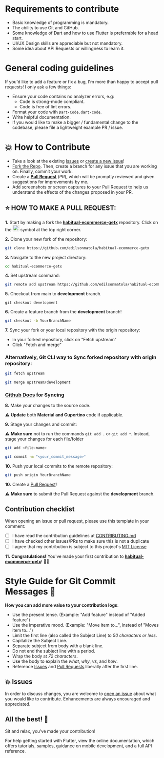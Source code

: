 # Requirements to contribute

- Basic knowledge of programming is mandatory.
- The ability to use Git and GitHub.
- Some knowledge of Dart and how to use Flutter is preferrable for a head start.
- UI/UX Design skills are appreciable but not mandatory.
- Some idea about API Requests or willingness to learn it.

# General coding guidelines

If you'd like to add a feature or fix a bug, I'm more than happy to accept pull requests! I only ask a few things:

- Ensure your code contains no analyzer errors, e.g:
  - Code is strong-mode compliant.
  - Code is free of lint errors.
- Format your code with `Dart-Code.dart-code`.
- Write helpful documentation.
- If you would like to make a bigger / fundamental change to the codebase, please file a lightweight example PR / issue.

# 💥 How to Contribute

- Take a look at the existing [Issues](https://github.com/edilsonmatola/habitual-ecommerce-getx/issues) or [create a new issue](https://github.com/edilsonmatola/habitual-ecommerce-getx/issues/new/choose)!
- [Fork the Repo](https://github.com/edilsonmatola/habitual-ecommerce-getx/fork). Then, create a branch for any issue that you are working on. Finally, commit your work.
- Create a **[Pull Request](https://github.com/edilsonmatola/habitual-ecommerce-getx/compare)** (_PR_), which will be promptly reviewed and given suggestions for improvements by me.
- Add screenshots or screen captures to your Pull Request to help us understand the effects of the changes proposed in your PR.

## ⭐ HOW TO MAKE A PULL REQUEST:

**1.** Start by making a fork the [**habitual-ecommerce-getx**](https://github.com/edilsonmatola/habitual-ecommerce-getx) repository. Click on the <a href="https://github.com/edilsonmatola/habitual-ecommerce-getx/fork"><img src="https://i.imgur.com/G4z1kEe.png" height="21" width="21"></a> symbol at the top right corner.

**2.** Clone your new fork of the repository:

```bash
git clone https://github.com/edilsonmatola/habitual-ecommerce-getx
```

**3.** Navigate to the new project directory:

```bash
cd habitual-ecommerce-getx
```

**4.** Set upstream command:

```bash
git remote add upstream https://github.com/edilsonmatola/habitual-ecommerce-getx.git
```

**5.** Checkout from main to **development** branch.

```terminal
git checkout development
```

**6.** Create a feature branch from the **development** branch!

```bash
git checkout -b YourBranchName
```

**7.** Sync your fork or your local repository with the origin repository:

- In your forked repository, click on "Fetch upstream"
- Click "Fetch and merge"

### Alternatively, Git CLI way to Sync forked repository with origin repository:

```bash
git fetch upstream
```

```bash
git merge upstream/development
```

### [Github Docs](https://docs.github.com/en/github/collaborating-with-pull-requests/addressing-merge-conflicts/resolving-a-merge-conflict-on-github) for Syncing

**8.** Make your changes to the source code.

⚠️ **Update** both **Material and Cupertino** code if applicable.

**9.** Stage your changes and commit:

⚠️ **Make sure** not to run the commands `git add .` or `git add *`. Instead, stage your changes for each file/folder

```bash
git add <file-name>
```

```bash
git commit -m "<your_commit_message>"
```

**10.** Push your local commits to the remote repository:

```bash
git push origin YourBranchName
```

**10.** Create a [Pull Request](https://help.github.com/en/github/collaborating-with-issues-and-pull-requests/creating-a-pull-request)!

⚠️ **Make sure** to submit the Pull Request against the **development** branch.

## Contribution checklist

When opening an issue or pull request, please use this template in your comment:

- [ ] I have read the contribution guidelines at [CONTRIBUTING.md](./CONTRIBUTING.md)
- [ ] I have checked other issues/PRs to make sure this is not a duplicate
- [ ] I agree that my contribution is subject to this project's [MIT License](./LICENSE)

**11.** **Congratulations!** You've made your first contribution to [**habitual-ecommerce-getx**](https://github.com/edilsonmatola/habitual-ecommerce-getx/graphs/contributors)! 🙌🏼

# Style Guide for Git Commit Messages :memo:

**How you can add more value to your contribution logs:**

- Use the present tense. (Example: "Add feature" instead of "Added feature")
- Use the imperative mood. (Example: "Move item to...", instead of "Moves item to...")
- Limit the first line (also called the Subject Line) to _50 characters or less_.
- Capitalize the Subject Line.
- Separate subject from body with a blank line.
- Do not end the subject line with a period.
- Wrap the body at _72 characters_.
- Use the body to explain the _what_, _why_, _vs_, and _how_.
- Reference [Issues](https://github.com/edilsonmatola/habitual-ecommerce-getx/issues) and [Pull Requests](https://github.com/edilsonmatola/habitual-ecommerce-getx/pulls) liberally after the first line.

## 💥 Issues

In order to discuss changes, you are welcome to [open an issue](https://github.com/edilsonmatola/habitual-ecommerce-getx/issues/new/choose) about what you would like to contribute. Enhancements are always encouraged and appreciated.

## All the best! 🥇

Sit and relax, you've made your contribution!

For help getting started with Flutter, view the online documentation, which offers tutorials, samples, guidance on mobile development, and a full API reference.
